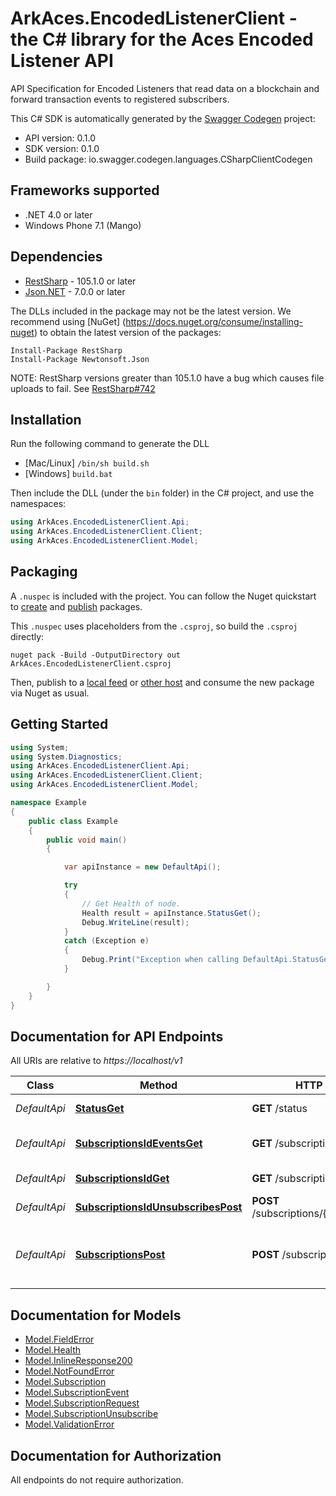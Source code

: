 # ArkAces.EncodedListenerClient - the C# library for the Aces Encoded Listener API

API Specification for Encoded Listeners that read data on a blockchain and forward transaction events to registered subscribers. 

This C# SDK is automatically generated by the [Swagger Codegen](https://github.com/swagger-api/swagger-codegen) project:

- API version: 0.1.0
- SDK version: 0.1.0
- Build package: io.swagger.codegen.languages.CSharpClientCodegen

<a name="frameworks-supported"></a>
## Frameworks supported
- .NET 4.0 or later
- Windows Phone 7.1 (Mango)

<a name="dependencies"></a>
## Dependencies
- [RestSharp](https://www.nuget.org/packages/RestSharp) - 105.1.0 or later
- [Json.NET](https://www.nuget.org/packages/Newtonsoft.Json/) - 7.0.0 or later

The DLLs included in the package may not be the latest version. We recommend using [NuGet] (https://docs.nuget.org/consume/installing-nuget) to obtain the latest version of the packages:
```
Install-Package RestSharp
Install-Package Newtonsoft.Json
```

NOTE: RestSharp versions greater than 105.1.0 have a bug which causes file uploads to fail. See [RestSharp#742](https://github.com/restsharp/RestSharp/issues/742)

<a name="installation"></a>
## Installation
Run the following command to generate the DLL
- [Mac/Linux] `/bin/sh build.sh`
- [Windows] `build.bat`

Then include the DLL (under the `bin` folder) in the C# project, and use the namespaces:
```csharp
using ArkAces.EncodedListenerClient.Api;
using ArkAces.EncodedListenerClient.Client;
using ArkAces.EncodedListenerClient.Model;
```
<a name="packaging"></a>
## Packaging

A `.nuspec` is included with the project. You can follow the Nuget quickstart to [create](https://docs.microsoft.com/en-us/nuget/quickstart/create-and-publish-a-package#create-the-package) and [publish](https://docs.microsoft.com/en-us/nuget/quickstart/create-and-publish-a-package#publish-the-package) packages.

This `.nuspec` uses placeholders from the `.csproj`, so build the `.csproj` directly:

```
nuget pack -Build -OutputDirectory out ArkAces.EncodedListenerClient.csproj
```

Then, publish to a [local feed](https://docs.microsoft.com/en-us/nuget/hosting-packages/local-feeds) or [other host](https://docs.microsoft.com/en-us/nuget/hosting-packages/overview) and consume the new package via Nuget as usual.

<a name="getting-started"></a>
## Getting Started

```csharp
using System;
using System.Diagnostics;
using ArkAces.EncodedListenerClient.Api;
using ArkAces.EncodedListenerClient.Client;
using ArkAces.EncodedListenerClient.Model;

namespace Example
{
    public class Example
    {
        public void main()
        {

            var apiInstance = new DefaultApi();

            try
            {
                // Get Health of node.
                Health result = apiInstance.StatusGet();
                Debug.WriteLine(result);
            }
            catch (Exception e)
            {
                Debug.Print("Exception when calling DefaultApi.StatusGet: " + e.Message );
            }

        }
    }
}
```

<a name="documentation-for-api-endpoints"></a>
## Documentation for API Endpoints

All URIs are relative to *https://localhost/v1*

Class | Method | HTTP request | Description
------------ | ------------- | ------------- | -------------
*DefaultApi* | [**StatusGet**](docs/DefaultApi.md#statusget) | **GET** /status | Get Health of node.
*DefaultApi* | [**SubscriptionsIdEventsGet**](docs/DefaultApi.md#subscriptionsideventsget) | **GET** /subscriptions/{id}/events | List Subscription Events
*DefaultApi* | [**SubscriptionsIdGet**](docs/DefaultApi.md#subscriptionsidget) | **GET** /subscriptions/{id} | Gets Subscription
*DefaultApi* | [**SubscriptionsIdUnsubscribesPost**](docs/DefaultApi.md#subscriptionsidunsubscribespost) | **POST** /subscriptions/{id}/unsubscribes | Create an Unsubscription.
*DefaultApi* | [**SubscriptionsPost**](docs/DefaultApi.md#subscriptionspost) | **POST** /subscriptions | Registers a subscriber node to receive blockchain events.


<a name="documentation-for-models"></a>
## Documentation for Models

 - [Model.FieldError](docs/FieldError.md)
 - [Model.Health](docs/Health.md)
 - [Model.InlineResponse200](docs/InlineResponse200.md)
 - [Model.NotFoundError](docs/NotFoundError.md)
 - [Model.Subscription](docs/Subscription.md)
 - [Model.SubscriptionEvent](docs/SubscriptionEvent.md)
 - [Model.SubscriptionRequest](docs/SubscriptionRequest.md)
 - [Model.SubscriptionUnsubscribe](docs/SubscriptionUnsubscribe.md)
 - [Model.ValidationError](docs/ValidationError.md)


<a name="documentation-for-authorization"></a>
## Documentation for Authorization

All endpoints do not require authorization.
